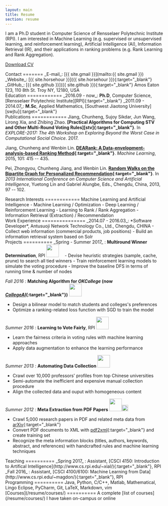 ```yaml
---
layout: main
title: Resume
section: resume
---
```


I am a Ph.D student in Computer Science of Rensselaer Polytechnic Institute (RPI). I am interested in Machine Learning (e.g. supervised or unsupervised learning, and reinforcement learning), Artificial Intelligence (AI), Information Retrieval (IR), and their applications in ranking problems (e.g. Rank Learning and Rank Aggregation).

[Download CV](/files/cv.pdf)

<div class="section" markdown="1">
Contact 
======= 
_E-mail_: [{{ site.gmail }}](mailto:{{ site.gmail }})  
_Website_: [{{ site.horsehour }}]({{ site.horsehour }}){:target="_blank"}  
_GitHub_: [{{ site.github }}]({{ site.github }}){:target="_blank"}  
Amos Eaton 123, 110 8th St. Troy NY, 12180, USA
</div>

<div class="section" markdown="1">
Education
============
_2016.09 - now_: <b>Ph.D</b>, Computer Science, [Rensselaer Polytechnic Institute][RPI]{:target="_blank"}  
_2011.09 - 2014.07_: <b>M.Sc</b>, Applied Mathematics, [Southwest Jiaotong University][swjtu]{:target="_blank"}  
<!--
2005.09 - 2009.07: ***B.Sc***, Information and Computing Science, [Tianjin University of Commerce][tjcu]{:target="_blank"}  
-->
</div>

<div class="section" markdown="1">
Publications
============
Jiang, Chunheng, Sujoy Sikdar, Jun Wang, Lirong Xia, and Zhibing Zhao. <b>[Practical Algorithms for Computing STV 
and Other Multi-Round Voting Rules][stv]{:target="_blank"}</b>. In <i>EXPLORE-2017: The 4th Workshop on Exploring Beyond the Worst Case
in Computational Social Choice</i>. 2017.   

Jiang, Chunheng and Wenbin Lin. <b>[DEARank: A Data-envelopment-analysis-based Ranking Method][dearank]{:target="_blank"}</b>.
<i>Machine Learning</i>, 2015, 101: 415 -- 435.  

Pei, Zhongyou, Chunheng Jiang, and Wenbin Lin. <b>[Random Walks on the Bipartite Graph for Personalized Recommendation][randwalk]{:target="_blank"}</b>.
In <i>2013 International Conference on Computer Science and Artificial Intelligence</i>, Yuetong Lin and Gabriel Alungbe, 
Eds., Chengdu, China, 2013, 97 -- 102.   
</div>

<div class="section" markdown="1">
Research Interests
============
Machine Learning and Artificial Intelligence
- Machine Learning / Optimization 
- Deep Learning / Reinforcement Learning
- Learning to Rank / Rank Aggregation
- Information Retrieval (Extraction) / Recommendation

</div>

<div class="section" markdown="1">
Work Experience
===============
_2014.07 - 2016.03_: *Software Developer*, Antusuoji Network Technology Co., Ltd., Chengdu, CHINA
- Collect web information (commercial products, job positions)
- Build an information retrieval system based on Solr

<!--_2009.11 - 2010.12_: Data Analyst, Bohai Securities Co., Ltd., Tianjin, CHINA
- Process the raw data in well organized structure
- Create model to analysis the financial data with statistical techniques
-->
</div>

<div class="section" markdown="1">
Projects 
==========  
_Spring - Summer 2017_ : <b>Multiround Winner Determination</b>, RPI <img src="{{ site.images }}/java.jpg" style="width: 40px;"/><img src="{{ site.images }}/python.png" style="width: 15px;"/>
- Devise heuristic strategies (sample, cache, prune) to search all tied winners
- Train reinforcement learning models to simulate the voting procedure
- Improve the baseline DFS in terms of running time & number of nodes

_Fall 2016_ : <b>Matching Algorithm for <i>OKCollege</i> (now [<i>CollegeAI</i>][collegeai]{:target="_blank"})</b>  <img src="{{ site.images }}/java.jpg" style="width: 40px;"/><img src="{{ site.images }}/python.png" style="width: 15px;"/>
- Design a bilinear model to match students and colleges's preferences
- Optimize a ranking-related loss function with SGD to train the model

_Summer 2016_ : <b>Learning to Vote Fairly</b>, RPI <img src="{{ site.images }}/java.jpg" style="width: 40px;"/>
- Learn the fairness criteria in voting rules with machine learning approaches
- Apply data augmentation to enhance the learning performance

_Summer 2013_ : <b>Automating Data Collection</b> <img src="{{ site.images }}/java.jpg" style="width: 40px;"/>
- Crawl over 10,000 professors' profiles from top Chinese universities
- Semi-automate the inefficient and expensive manual collection procedure
- Align the collected data and ouput with homogeneous content

_Summer 2012_ : <b>Meta Extraction from PDF Papers</b> <img src="{{ site.images }}/java.jpg" style="width: 40px;"/><img src="{{ site.images }}/c++.png" style="width: 20px;"/>
- Crawl 5,000 research papers in PDF and related meta data from [arXiv](https://arxiv.org/){:target="_blank"}
- Convert PDF documents to XML with [pdf2xml](https://sourceforge.net/projects/pdf2xml/){:target="_blank"} and create training set
- Recognize the meta information blocks (titles, authors, keywords, abstract, and references) with handcrafted rules and machine learning techniques
</div>

<div class="section" markdown="1">
Teaching 
==========  
_Spring 2017_ : Assistant, [CSCI 4150: Introduction to Artifical Intelligence](http://www.cs.rpi.edu/~xial/){:target="_blank"}, RPI  
_Fall 2016_ : Assistant, [CSCI 4100/6100: Machine Learning from Data](http://www.cs.rpi.edu/~magdon/){:target="_blank"}, RPI  
</div>

<div class="section" markdown="1">
Programming
==========  
Java, Python, C/C++, Matlab, Mathematical, Lingo  
Eclipse, PyCharm, Git, LaTeX, Markdown, vim
</div>

<div class="section" markdown="1">
[Courses](/resume/courses/)
==========  
A complete [list of courses](/resume/courses/) I have taken on-campus or online
</div>

[rpi]:  https://www.rpi.edu/
[swjtu]:http://www.swjtu.edu.cn/
[tjcu]: http://www.tjcu.edu.cn/

[collegeai]: https://www.collegeai.com/
[dearank]: https://link.springer.com/article/10.1007/s10994-014-5442-3
[randwalk]: https://www.researchgate.net/publication/278670661_Random_Walks_on_the_Bipartite-Graph_for_Personalized_Recommendation
[stv]: http://www.explore-2017.preflib.org/wp-content/uploads/2017/04/paper_16.pdf
